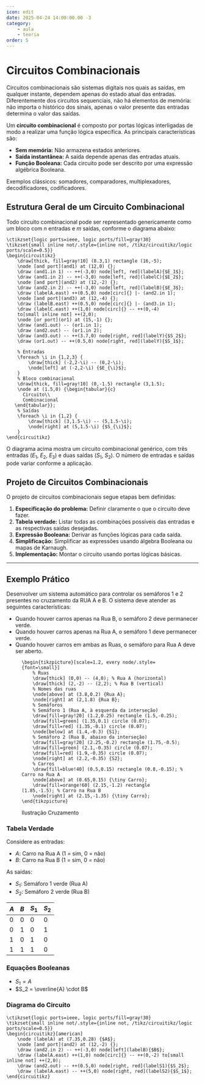```yaml
---
icon: edit  
date: 2025-04-24 14:00:00.00 -3
category:
    - aula
    - teoria
order: 5
---
```


# Circuitos Combinacionais

Circuitos combinacionais são sistemas digitais nos quais as saídas, em qualquer instante, dependem apenas do estado atual das entradas. Diferentemente dos circuitos sequenciais, não há elementos de memória: não importa o histórico dos sinais, apenas o valor presente das entradas determina o valor das saídas.

Um **circuito combinacional** é composto por portas lógicas interligadas de modo a realizar uma função lógica específica. As principais características são:

- **Sem memória:** Não armazena estados anteriores.
- **Saída instantânea:** A saída depende apenas das entradas atuais.
- **Função Booleana:** Cada circuito pode ser descrito por uma expressão algébrica Booleana.

Exemplos clássicos: somadores, comparadores, multiplexadores, decodificadores, codificadores.

## Estrutura Geral de um Circuito Combinacional

Todo circuito combinacional pode ser representado genericamente como um bloco com $n$ entradas e $m$ saídas, conforme o diagrama abaixo:

```upmath
\ctikzset{logic ports=ieee, logic ports/fill=gray!30}
\tikzset{small inline not/.style={inline not, /tikz/circuitikz/logic ports/scale=0.5}}
\begin{circuitikz}
    \draw[thick, fill=gray!10] (8.3,1) rectangle (16,-5);
    \node [and port](and1) at (12,0) {};
    \draw (and1.in 1) -- ++(-3,0) node[left, red](labelA){$E_1$};
    \draw (and1.in 2) -- ++(-3,0) node[left, red](labelC){$E_2$};
    \node [and port](and2) at (12,-2) {};
    \draw (and2.in 2) -- ++(-3,0) node[left, red](labelB){$E_3$};
    \draw (labelA.east) ++(0.5,0) node[circ]{} |- (and2.in 1);
    \node [and port](and3) at (12,-4) {};
    \draw (labelB.east) ++(0.5,0) node[circ]{} |- (and3.in 1);
    \draw (labelC.east) ++(1,0) node[circ]{} -- ++(0,-4)
    to[small inline not] ++(2,0);
    \node [or port](or1) at (15,-1) {};
    \draw (and1.out) -- (or1.in 1);
    \draw (and2.out) -- (or1.in 2);
    \draw (and3.out) -- ++(3.7,0) node[right, red](labelY){$S_2$};
    \draw (or1.out) -- ++(0.5,0) node[right, red](labelY){$S_1$};
    
    % Entradas
    \foreach \i in {1,2,3} {
        \draw[thick] (-2,2-\i) -- (0,2-\i);
        \node[left] at (-2,2-\i) {$E_{\i}$};
    }
    % Bloco combinacional
    \draw[thick, fill=gray!10] (0,-1.5) rectangle (3,1.5);
    \node at (1.5,0) {\begin{tabular}{c}
      Circuito\\ 
      Combinacional
   \end{tabular}};
    % Saídas
    \foreach \i in {1,2} {
        \draw[thick] (3,1.5-\i) -- (5,1.5-\i);
        \node[right] at (5,1.5-\i) {$S_{\i}$};
    }
\end{circuitikz}
```

O diagrama acima mostra um circuito combinacional genérico, com três entradas ($E_1$, $E_2$, $E_3$) e duas saídas ($S_1$, $S_2$). O número de entradas e saídas pode variar conforme a aplicação.


## Projeto de Circuitos Combinacionais

O projeto de circuitos combinacionais segue etapas bem definidas:

1. **Especificação do problema:** Definir claramente o que o circuito deve fazer.
2. **Tabela verdade:** Listar todas as combinações possíveis das entradas e as respectivas saídas desejadas.
3. **Expressão Booleana:** Derivar as funções lógicas para cada saída.
4. **Simplificação:** Simplificar as expressões usando álgebra Booleana ou mapas de Karnaugh.
5. **Implementação:** Montar o circuito usando portas lógicas básicas.

---

## Exemplo Prático

Desenvolver um sistema automático para controlar os semáforos 1 e 2 presentes no cruzamento da RUA A e B. O sistema deve atender as seguintes características:
- Quando houver carros apenas na Rua B, o semáforo 2 deve permanecer verde.
- Quando houver carros apenas na Rua A, o semáforo 1 deve permanecer verde.
- Quando houver carros em ambas as Ruas, o semáforo para Rua A deve ser aberto.

<figure>

```upmath
\begin{tikzpicture}[scale=1.2, every node/.style={font=\small}]
    % Ruas
    \draw[thick] (0,0) -- (4,0); % Rua A (horizontal)
    \draw[thick] (2,-2) -- (2,2); % Rua B (vertical)
    % Nomes das ruas
    \node[above] at (3.8,0.2) {Rua A};
    \node[right] at (2,1.8) {Rua B};
    % Semáforos
    % Semáforo 1 (Rua A, à esquerda da interseção)
    \draw[fill=gray!20] (1.2,0.25) rectangle (1.5,-0.25);
    \draw[fill=green] (1.35,0.1) circle (0.07);
    \draw[fill=red] (1.35,-0.1) circle (0.07);
    \node[below] at (1.4,-0.3) {S1};
    % Semáforo 2 (Rua B, abaixo da interseção)
    \draw[fill=gray!20] (2.25,-0.2) rectangle (1.75,-0.5);
    \draw[fill=green] (2.1,-0.35) circle (0.07);
    \draw[fill=red] (1.9,-0.35) circle (0.07);
    \node[right] at (2.2,-0.35) {S2};
    % Carros
    \draw[fill=blue!40] (0.5,0.15) rectangle (0.8,-0.15); % Carro na Rua A
    \node[above] at (0.65,0.15) {\tiny Carro};
    \draw[fill=orange!60] (2.15,-1.2) rectangle (1.85,-1.5); % Carro na Rua B
    \node[right] at (2.15,-1.35) {\tiny Carro};
\end{tikzpicture}
```

<figcaption>Ilustração Cruzamento</figcaption>
</figure>


### Tabela Verdade

Considere as entradas:
- $A$: Carro na Rua A (1 = sim, 0 = não)
- $B$: Carro na Rua B (1 = sim, 0 = não)

As saídas:
- $S_1$: Semáforo 1 verde (Rua A)
- $S_2$: Semáforo 2 verde (Rua B)

| $A$ | $B$ | $S_1$ | $S_2$ |
|-----|-----|-------|-------|
|  0  |  0  |   0   |   0   |
|  0  |  1  |   0   |   1   |
|  1  |  0  |   1   |   0   |
|  1  |  1  |   1   |   0   |

### Equações Booleanas

- $S_1 = A$
- $S_2 = \overline{A} \cdot B$

### Diagrama do Circuito

```upmath
\ctikzset{logic ports=ieee, logic ports/fill=gray!30}
\tikzset{small inline not/.style={inline not, /tikz/circuitikz/logic ports/scale=0.5}}
\begin{circuitikz}[american]
    \node (labelA) at (7.35,0.28) {$A$};
    \node [and port](and2) at (12,-2) {};
    \draw (and2.in 2) -- ++(-3,0) node[left](labelB){$B$};
    \draw (labelA.east) ++(1,0) node[circ]{} -- ++(0,-2) to[small inline not] ++(2,0);
    \draw (and2.out) -- ++(0.5,0) node[right, red](labelS1){$S_2$};
    \draw (labelA.east) -- ++(5,0) node[right, red](labelS2){$S_1$};
\end{circuitikz}
```